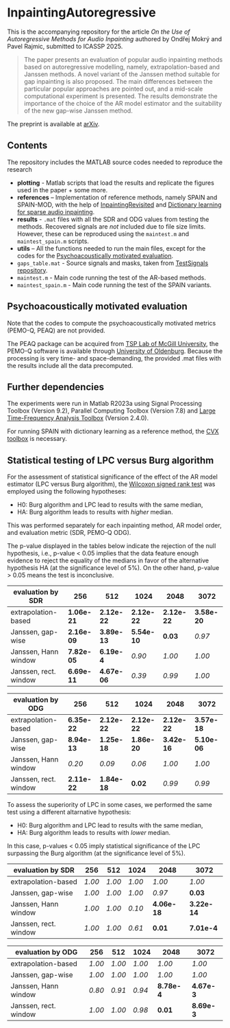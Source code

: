 # InpaintingAutoregressive

This is the accompanying repository for the article *On the Use of Autoregressive Methods for Audio Inpainting* authored by Ondřej Mokrý and Pavel Rajmic, submitted to ICASSP 2025.

> The paper presents an evaluation of popular audio inpainting methods based on autoregressive modelling, namely, extrapolation-based and Janssen methods. A novel variant of the Janssen method suitable for gap inpainting is also proposed. The main differences between the particular popular approaches are pointed out, and a mid-scale computational experiment is presented. The results demonstrate the importance of the choice of the AR model estimator and the suitability of the new gap-wise Janssen method.

The preprint is available at [arXiv](http://arxiv.org/abs/2403.04433).

## Contents

The repository includes the MATLAB source codes needed to reproduce the research

- **plotting** - Matlab scripts that load the results and replicate the figures used in the paper + some more.
- **references** – Implementation of reference methods, namely SPAIN and SPAIN-MOD, with the help of [InpaintingRevisited](https://github.com/ondrejmokry/InpaintingRevisited) and [Dictionary learning for sparse audio inpainting](https://www.oeaw.ac.at/isf/forschung/fachbereiche-teams/mathematik/dictionary-learning-for-sparse-audio-inpainting).
- **results** - `.mat` files with all the SDR and ODG values from testing the methods. Recovered signals are *not* included due to file size limits. However, these can be reproduced using the `maintest.m` and `maintest_spain.m` scripts.
- **utils** – All the functions needed to run the main files, except for the codes for the [Psychoacoustically motivated evaluation](#psychoacoustically-motivated-evaluation).
- `gaps_table.mat` - Source signals and masks, taken from [TestSignals repository](https://github.com/ondrejmokry/TestSignals).
- `maintest.m` - Main code running the test of the AR-based methods.
- `maintest_spain.m` - Main code running the test of the SPAIN variants.

## Psychoacoustically motivated evaluation

Note that the codes to compute the psychoacoustically motivated metrics (PEMO-Q, PEAQ) are not provided.

The PEAQ package can be acquired from [TSP Lab of McGill University](http://www-mmsp.ece.mcgill.ca/Documents/Software/), the PEMO-Q software is available through [University of Oldenburg](https://uol.de/en/mediphysics/downloads/pemo-q). Because the processing is very time- and space-demanding, the provided .mat files with the results include all the data precomputed.

## Further dependencies

The experiments were run in Matlab R2023a using Signal Processing Toolbox (Version 9.2), Parallel Computing Toolbox (Version 7.8) and [Large Time-Frequency Analysis Toolbox](http://ltfat.org/) (Version 2.4.0).

For running SPAIN with dictionary learning as a reference method, the [CVX toolbox](http://cvxr.com/cvx/) is necessary.

## Statistical testing of LPC versus Burg algorithm

For the assessment of statistical significance of the effect of the AR model estimator (LPC versus Burg algorithm), the [Wilcoxon signed rank test](https://www.mathworks.com/help/stats/signrank.html) was employed using the following hypotheses:
- H0: Burg algorithm and LPC lead to results with the same median,
- HA: Burg algorithm leads to results with *higher* median.

This was performed separately for each inpainting method, AR model order, and evaluation metric (SDR, PEMO-Q ODG).

The p-value displayed in the tables below indicate the rejection of the null hypothesis, i.e., p-value < 0.05 implies that the data feature enough evidence to reject the equality of the medians in favor of the alternative hypothesis HA (at the significance level of 5%). On the other hand, p-value > 0.05 means the test is inconclusive.

| evaluation by SDR     | 256          | 512          | 1024         | 2048         | 3072         |
|-----------------------|--------------|--------------|--------------|--------------|--------------|
| extrapolation-based   | **1.06e-21** | **2.12e-22** | **2.12e-22** | **2.12e-22** | **3.58e-20** |
| Janssen, gap-wise     | **2.16e-09** | **3.89e-13** | **5.54e-10** | **0.03**     |  *0.97*      |
| Janssen, Hann window  | **7.82e-05** | **6.19e-4**  |  *0.90*      |  *1.00*      |  *1.00*      |
| Janssen, rect. window | **6.69e-11** | **4.67e-06** |  *0.39*      |  *0.99*      |  *1.00*      |

| evaluation by ODG     | 256          | 512          | 1024         | 2048         | 3072         |
|-----------------------|--------------|--------------|--------------|--------------|--------------|
| extrapolation-based   | **6.35e-22** | **2.12e-22** | **2.12e-22** | **2.12e-22** | **3.57e-18** |
| Janssen, gap-wise     | **8.94e-13** | **1.25e-18** | **1.86e-20** | **3.42e-16** | **5.10e-06** |
| Janssen, Hann window  |  *0.20*      |  *0.09*      |  *0.06*      |  *1.00*      |  *1.00*      |
| Janssen, rect. window | **2.11e-22** | **1.84e-18** | **0.02**     |  *0.99*      |  *0.99*      |



To assess the superiority of LPC in some cases, we performed the same test using a different altarnative hypothesis:
- H0: Burg algorithm and LPC lead to results with the same median,
- HA: Burg algorithm leads to results with *lower* median.

In this case, p-values < 0.05 imply statistical significance of the LPC surpassing the Burg algorithm (at the significance level of 5%).

| evaluation by SDR     | 256      | 512      | 1024     | 2048         | 3072         |
|-----------------------|----------|----------|----------|--------------|--------------|
| extrapolation-based   |  *1.00*  |  *1.00*  |  *1.00*  |  *1.00*      |  *1.00*      |
| Janssen, gap-wise     |  *1.00*  |  *1.00*  |  *1.00*  |  *0.97*      | **0.03**     |
| Janssen, Hann window  |  *1.00*  |  *1.00*  |  *0.10*  | **4.06e-18** | **3.22e-14** |
| Janssen, rect. window |  *1.00*  |  *1.00*  |  *0.61*  | **0.01**     | **7.01e-4**  |

| evaluation by ODG     | 256      | 512      | 1024     | 2048        | 3072        |
|-----------------------|----------|----------|----------|-------------|-------------|
| extrapolation-based   |  *1.00*  |  *1.00*  |  *1.00*  |  *1.00*     |  *1.00*     |
| Janssen, gap-wise     |  *1.00*  |  *1.00*  |  *1.00*  |  *1.00*     |  *1.00*     |
| Janssen, Hann window  |  *0.80*  |  *0.91*  |  *0.94*  | **8.78e-4** | **4.67e-3** |
| Janssen, rect. window |  *1.00*  |  *1.00*  |  *0.98*  | **0.01**    | **8.69e-3** |
